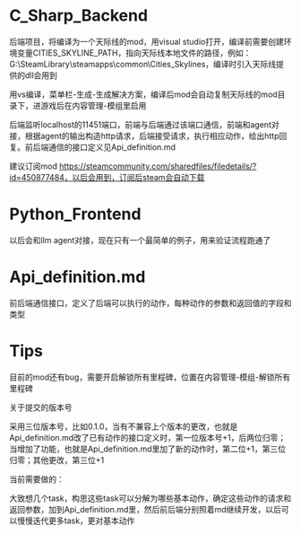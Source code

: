# C_Sharp_Backend
后端项目，将编译为一个天际线的mod，用visual studio打开，编译前需要创建环境变量CITIES_SKYLINE_PATH，指向天际线本地文件的路径，例如：G:\SteamLibrary\steamapps\common\Cities_Skylines，编译时引入天际线提供的dll会用到

用vs编译，菜单栏-生成-生成解决方案，编译后mod会自动复制天际线的mod目录下，进游戏后在内容管理-模组里启用

后端监听localhost的11451端口，前端与后端通过该端口通信，前端和agent对接，根据agent的输出构造http请求，后端接受请求，执行相应动作，给出http回复。前后端通信的接口定义见Api_definition.md

建议订阅mod https://steamcommunity.com/sharedfiles/filedetails/?id=450877484，以后会用到，订阅后steam会自动下载

# Python_Frontend
以后会和llm agent对接，现在只有一个最简单的例子，用来验证流程跑通了

# Api_definition.md
前后端通信接口，定义了后端可以执行的动作，每种动作的参数和返回值的字段和类型

# Tips
目前的mod还有bug，需要开启解锁所有里程碑，位置在内容管理-模组-解锁所有里程碑

关于提交的版本号

采用三位版本号，比如0.1.0，当有不兼容上个版本的更改，也就是Api_definition.md改了已有动作的接口定义时，第一位版本号+1，后两位归零；当增加了功能，也就是Api_definition.md里加了新的动作时，第二位+1，第三位归零；其他更改，第三位+1

当前需要做的：

大致想几个task，构思这些task可以分解为哪些基本动作，确定这些动作的请求和返回参数，加到Api_definition.md里，然后前后端分别照着md继续开发，以后可以慢慢迭代更多task，更对基本动作